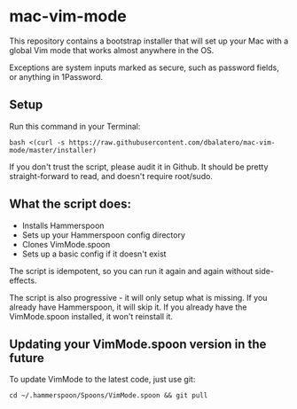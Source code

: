 # mac-vim-mode

This repository contains a bootstrap installer that will set up your Mac with
a global Vim mode that works almost anywhere in the OS.

Exceptions are system inputs marked as secure, such as password fields, or
anything in 1Password.

## Setup

Run this command in your Terminal:

```
bash <(curl -s https://raw.githubusercontent.com/dbalatero/mac-vim-mode/master/installer)
```

If you don't trust the script, please audit it in Github. It should be pretty
straight-forward to read, and doesn't require root/sudo.

## What the script does:

* Installs Hammerspoon
* Sets up your Hammerspoon config directory
* Clones VimMode.spoon
* Sets up a basic config if it doesn't exist

The script is idempotent, so you can run it again and again without
side-effects.

The script is also progressive - it will only setup what is missing. If you
already have Hammerspoon, it will skip it. If you already have the
VimMode.spoon installed, it won't reinstall it.

## Updating your VimMode.spoon version in the future

To update VimMode to the latest code, just use git:

```
cd ~/.hammerspoon/Spoons/VimMode.spoon && git pull
```
